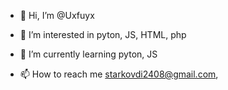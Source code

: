 - 👋 Hi, I’m @Uxfuyx
- 👀 I’m interested in pyton, JS, HTML, php
- 🌱 I’m currently learning  pyton, JS
               
- 📫 How to reach me  starkovdi2408@gmail.com, 

<!---
Uxfuyx/Uxfuyx is a ✨ special ✨ repository because its `README.md` (this file) appears on your GitHub profile.
You can click the Preview link to take a look at your changes.
--->
